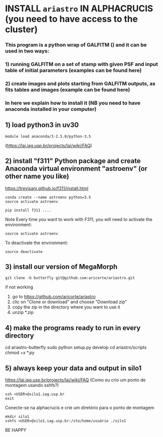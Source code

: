 # INSTALL ```ariastro``` IN ALPHACRUCIS (you need to have access to the cluster)

### This program is a python wrap of GALFITM () and it can be used in two ways:

### 1) running GALFITM on a set of stamp with given PSF and input table of initial parameters (examples can be found here)

### 2) create images and plots starting from GALFITM outputs, as fits tables and images (example can be found here)

### In here we explain how to install it (NB you need to have anaconda installed in your computer) 

## 1) load python3 in uv30
```
module load anaconda/3-2.5.0/python-3.5 
```
(https://lai.iag.usp.br/projects/lai/wiki/FAQ)


## 2) install "f311" Python package and create Anaconda virtual environment "astroenv" (or other name you like)

https://trevisanj.github.io/f311/install.html

```
conda create --name astroenv python=3.5
source activate astroenv
```
```
pip install f311 ....
```

Note Every time you want to work with F311, you will need to activate the environment:

```
source activate astroenv
```

To deactivate the environment:

```
source deactivate
```

## 3) install our version of MegaMorph

```
git clone -b butterfly git@github.com:aricorte/ariastro.git
```
if not working 

1) go to https://github.com/aricorte/ariastro 
2) clic on "Clone or download" and choose "Download zip"
3) copy the zip in the directory where you want to use it
4) unzip *.zip

## 4) make the programs ready to run in every directory

cd ariastro-butterfly
sudo python setup.py develop
cd ariastro/scripts
chmod +x *.py

## 5) always keep your data and output in silo1

https://lai.iag.usp.br/projects/lai/wiki/FAQ (Como eu crio um ponto de montagem usando sshfs?)

```
ssh <USER>@silo1.iag.usp.br
exit
```

Conecte-se na alphacrucis e crie um diretório para o ponto de montagem
```
mkdir silo1
sshfs <USER>@silo1.iag.usp.br:/sto/home/usuário ./silo1
```

BE HAPPY
